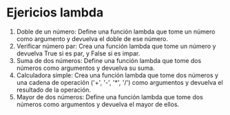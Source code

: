 # Ejericios lambda

1. Doble de un número: Define una función lambda que tome un número como argumento y devuelva el doble de ese número.
2. Verificar número par: Crea una función lambda que tome un número y devuelva True si es par, y False si es impar.
3. Suma de dos números: Define una función lambda que tome dos números como argumentos y devuelva su suma.
4. Calculadora simple: Crea una función lambda que tome dos números y una cadena de operación ('+', '-', '\*', '/') como argumentos y devuelva el resultado de la operación.
5. Mayor de dos números: Define una función lambda que tome dos números como argumentos y devuelva el mayor de ellos.
